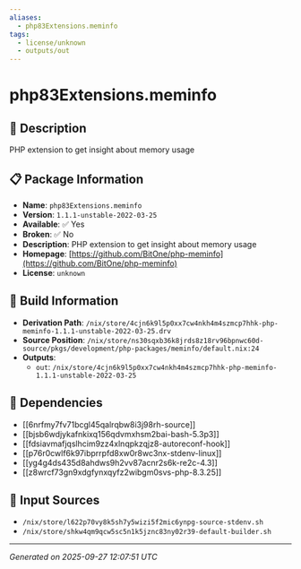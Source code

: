 ```yaml
---
aliases:
  - php83Extensions.meminfo
tags:
  - license/unknown
  - outputs/out
---
```


# php83Extensions.meminfo

## 📝 Description

PHP extension to get insight about memory usage

## 📋 Package Information

- **Name**: `php83Extensions.meminfo`
- **Version**: `1.1.1-unstable-2022-03-25`
- **Available**: ✅ Yes
- **Broken**: ✅ No
- **Description**: PHP extension to get insight about memory usage
- **Homepage**: [https://github.com/BitOne/php-meminfo](https://github.com/BitOne/php-meminfo)
- **License**: `unknown`

## 🔧 Build Information

- **Derivation Path**: `/nix/store/4cjn6k9l5p0xx7cw4nkh4m4szmcp7hhk-php-meminfo-1.1.1-unstable-2022-03-25.drv`
- **Source Position**: `/nix/store/ns30sqxb36k8jrds8z18rv96bpnwc60d-source/pkgs/development/php-packages/meminfo/default.nix:24`
- **Outputs**:
  - `out`:  `/nix/store/4cjn6k9l5p0xx7cw4nkh4m4szmcp7hhk-php-meminfo-1.1.1-unstable-2022-03-25`

## 🔗 Dependencies

- [[6nrfmy7fv71bcgl45qalrqbw8i3j98rh-source]]
- [[bjsb6wdjykafnkixq156qdvmxhsm2bai-bash-5.3p3]]
- [[fdsiavmafjqslhcim9zz4xlnqpkzqjz8-autoreconf-hook]]
- [[p76r0cwlf6k97ibprrpfd8xw0r8wc3nx-stdenv-linux]]
- [[yg4g4ds435d8ahdws9h2vv87acnr2s6k-re2c-4.3]]
- [[z8wrcf73gn9xdgfynxqyfz2wibgm0svs-php-8.3.25]]

## 📁 Input Sources

- `/nix/store/l622p70vy8k5sh7y5wizi5f2mic6ynpg-source-stdenv.sh`
- `/nix/store/shkw4qm9qcw5sc5n1k5jznc83ny02r39-default-builder.sh`

---
*Generated on 2025-09-27 12:07:51 UTC*
